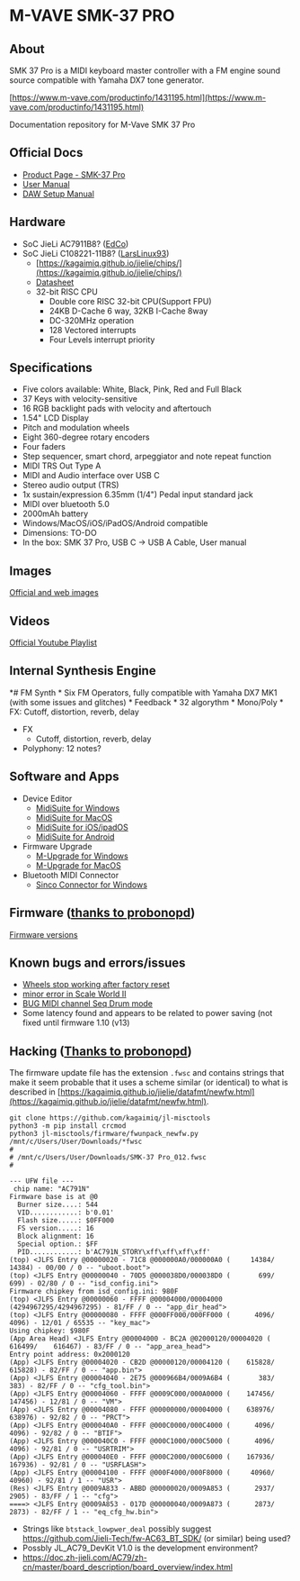 # M-VAVE SMK-37 PRO

## About

SMK 37 Pro is a MIDI keyboard master controller with a FM engine sound source compatible with Yamaha DX7 tone generator.

[https://www.m-vave.com/productinfo/1431195.html](https://www.m-vave.com/productinfo/1431195.html)

Documentation repository for M-Vave SMK 37 Pro

## Official Docs

* <a href="https://www.cuvave.com/productinfo/1431195.html" target="_blank">Product Page - SMK-37 Pro</a>
* [User Manual](manual/smk-37-pro-user-manual.pdf)
* [DAW Setup Manual](manual/smk-37-pro-daw-setup-manual.pdf)

## Hardware

* SoC JieLi AC7911B8? ([EdCo](https://www.sequencer.de/synthesizer/threads/m-vave-smk-37-pro-midi-controller-mit-eingebauter-dx7-engine-und-sequenzer.175956/page-3#post-2980924))
* SoC JieLi C108221-11B8? ([LarsLinux93](https://gist.github.com/probonopd/18b3ed65a69d0229eb630c47d7e316dc?permalink_comment_id=5739103#gistcomment-5739103))
  * [https://kagaimiq.github.io/jielie/chips/](https://kagaimiq.github.io/jielie/chips/) 
  * <a href="https://www.axtekic.com/web/uploads/file/20230313/gNZPgyZMJ87VB3CB0873B102SR6868n8.pdf" target="_blank">Datasheet</a>
  * 32-bit RISC CPU
    * Double core RISC 32-bit CPU(Support FPU)
    * 24KB D-Cache 6 way, 32KB I-Cache 8way
    * DC-320MHz operation
    * 128 Vectored interrupts
    * Four Levels interrupt priority

## Specifications

* Five colors available: White, Black, Pink, Red and Full Black
* 37 Keys with velocity-sensitive
* 16 RGB backlight pads with velocity and aftertouch
* 1.54" LCD Display
* Pitch and modulation wheels
* Eight 360-degree rotary encoders
* Four faders
* Step sequencer, smart chord, arpeggiator and note repeat function
* MIDI TRS Out Type A
* MIDI and Audio interface over USB C
* Stereo audio output (TRS)
* 1x sustain/expression 6.35mm (1/4") Pedal input standard jack
* MIDI over bluetooth 5.0
* 2000mAh battery
* Windows/MacOS/iOS/iPadOS/Android compatible
* Dimensions: TO-DO
* In the box: SMK 37 Pro, USB C -> USB A Cable, User manual

## Images

[Official and web images](images/IMAGES.md)

## Videos

<a href="https://www.youtube.com/playlist?list=PLYwLyF01evmMiaq1pv3QuYgvn-m5aVVDD" target="_blank">Official Youtube Playlist</a>

## Internal Synthesis Engine

*# FM Synth 
    * Six FM Operators, fully compatible with Yamaha DX7 MK1 (with some issues and glitches)
    * Feedback
    * 32 algorythm
    * Mono/Poly
    * FX: Cutoff, distortion, reverb, delay
* FX
    * Cutoff, distortion, reverb, delay
* Polyphony: 12 notes?

## Software and Apps

* Device Editor
  * [MidiSuite for Windows](https://yms-file-store.oss-cn-hongkong.aliyuncs.com/software/pc/MidiSuite.zip)
  * [MidiSuite for MacOS](https://yms-file-store.oss-cn-hongkong.aliyuncs.com/software/pc/MidiSuite.dmg)
  * <a href="https://apps.apple.com/us/app/midi-suite/id6737530581" target="_blank">MidiSuite for iOS/ipadOS</a>
  * [MidiSuite for Android](https://resource.m-vave.com/software/app/MidiSuite.apk)
* Firmware Upgrade
  * [M-Upgrade for Windows](https://yms-file-store.oss-cn-hongkong.aliyuncs.com/software/pc/M-UPGRADE.zip)
  * [M-Upgrade for MacOS](https://yms-file-store.oss-cn-hongkong.aliyuncs.com/software/pc/M-UPGRADE.dmg)
* Bluetooth MIDI Connector
  * [Sinco Connector for Windows](https://yms-file-store.oss-cn-hongkong.aliyuncs.com/software/pc/Sinco_Connector.exe)  

## Firmware ([thanks to probonopd](https://gist.github.com/probonopd/18b3ed65a69d0229eb630c47d7e316dc))

[Firmware versions](firmware/FIRMWARE.md)

## Known bugs and errors/issues

* [Wheels stop working after factory reset](https://www.reddit.com/r/synthesizers/comments/1kz1m4a/mvave_smk37_pro_pitchmod_wheel_not_working_after/)
* [minor error in Scale World II](https://www.youtube.com/watch?v=I4OdTniRRtU)
* [BUG MIDI channel Seq Drum mode](https://www.youtube.com/watch?v=DHvQLDJARNc)
* Some latency found and appears to be related to power saving (not fixed until firmware 1.10 (v13)

## Hacking ([Thanks to probonopd](https://gist.github.com/probonopd/18b3ed65a69d0229eb630c47d7e316dc))

The firmware update file has the extension `.fwsc` and contains strings that make it seem probable that it uses a scheme similar (or identical) to what is described in [https://kagaimiq.github.io/jielie/datafmt/newfw.html](https://kagaimiq.github.io/jielie/datafmt/newfw.html).

```
git clone https://github.com/kagaimiq/jl-misctools
python3 -m pip install crcmod
python3 jl-misctools/firmware/fwunpack_newfw.py /mnt/c/Users/User/Downloads/*fwsc
#
# /mnt/c/Users/User/Downloads/SMK-37 Pro_012.fwsc
#

--- UFW file ---
 chip name: "AC791N"
Firmware base is at @0
  Burner size....: 544
  VID............: b'0.01'
  Flash size.....: $0FF000
  FS version.....: 16
  Block alignment: 16
  Special option.: $FF
  PID............: b'AC791N_STORY\xff\xff\xff\xff'
(top) <JLFS Entry @00000020 - 71C8 @000000A0/000000A0 (     14384/     14384) - 00/00 / 0 -- "uboot.boot">
(top) <JLFS Entry @00000040 - 70D5 @000038D0/000038D0 (       699/       699) - 02/80 / 0 -- "isd_config.ini">
Firmware chipkey from isd_config.ini: 980F
(top) <JLFS Entry @00000060 - FFFF @00004000/00004000 (4294967295/4294967295) - 81/FF / 0 -- "app_dir_head">
(top) <JLFS Entry @00000080 - FFFF @000FF000/000FF000 (      4096/      4096) - 12/01 / 65535 -- "key_mac">
Using chipkey: $980F
(App Area Head) <JLFS Entry @00004000 - BC2A @02000120/00004020 (    616499/    616467) - 83/FF / 0 -- "app_area_head">
Entry point address: 0x2000120
(App) <JLFS Entry @00004020 - CB2D @00000120/00004120 (    615828/    615828) - 82/FF / 0 -- "app.bin">
(App) <JLFS Entry @00004040 - 2E75 @000966B4/0009A6B4 (       383/       383) - 82/FF / 0 -- "cfg_tool.bin">
(App) <JLFS Entry @00004060 - FFFF @0009C000/000A0000 (    147456/    147456) - 12/81 / 0 -- "VM">
(App) <JLFS Entry @00004080 - FFFF @00000000/00004000 (    638976/    638976) - 92/82 / 0 -- "PRCT">
(App) <JLFS Entry @000040A0 - FFFF @000C0000/000C4000 (      4096/      4096) - 92/82 / 0 -- "BTIF">
(App) <JLFS Entry @000040C0 - FFFF @000C1000/000C5000 (      4096/      4096) - 92/81 / 0 -- "USRTRIM">
(App) <JLFS Entry @000040E0 - FFFF @000C2000/000C6000 (    167936/    167936) - 92/81 / 0 -- "USRFLASH">
(App) <JLFS Entry @00004100 - FFFF @000F4000/000F8000 (     40960/     40960) - 92/81 / 1 -- "USR">
(Res) <JLFS Entry @0009A833 - ABBD @00000020/0009A853 (      2937/      2905) - 83/FF / 1 -- "cfg">
====> <JLFS Entry @0009A853 - 017D @00000040/0009A873 (      2873/      2873) - 82/FF / 1 -- "eq_cfg_hw.bin">
```

* Strings like `btstack_lowpwer_deal` possibly suggest https://github.com/Jieli-Tech/fw-AC63_BT_SDK/ (or similar) being used?
* Possbly JL_AC79_DevKit V1.0 is the development environment?
* https://doc.zh-jieli.com/AC79/zh-cn/master/board_description/board_overview/index.html
